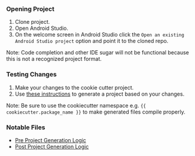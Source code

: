 ### Opening Project
1. Clone project.
2. Open Android Studio.
3. On the welcome screen in Android Studio click the `Open an existing Android Studio project` option and point it to the cloned repo.

Note: Code completion and other IDE sugar will not be functional because this is not a recognized project format.

### Testing Changes
1. Make your changes to the cookie cutter project.
2. Use [these instructions](https://github.com/Raizlabs/android-template#usage) to generate a project based on your changes.

Note: Be sure to use the cookiecutter namespace e.g. `{{ cookiecutter.package_name }}` to make generated files compile properly. 

### Notable Files
* [Pre Project Generation Logic](https://github.com/Raizlabs/android-template/blob/develop/hooks/pre_gen_project.py)
* [Post Project Generation Logic](https://github.com/Raizlabs/android-template/blob/develop/hooks/post_gen_project.sh)
